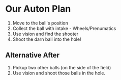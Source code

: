 # Our Auton Plan 

1. Move to the ball's position
2. Collect the ball with intake - Wheels/Prenumatics
3. Use vision and find the shooter
4. Shoot the darn ball into the hole!

## Alternative After
1. Pickup two other balls (on the side of the field)
2. Use vision and shoot those balls in the hole.


